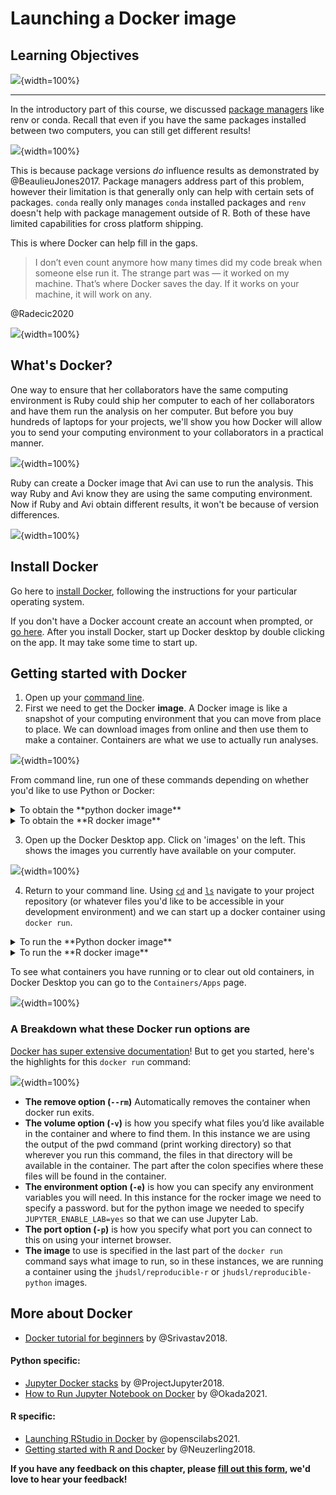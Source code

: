 


# Launching a Docker image

## Learning Objectives

![](resources/images/07-launching-docker_files/figure-docx//1IJ_uFxJud7OdIAr6p8ZOzvYs-SGDqa7g4cUHtUld03I_gfa97af8537_0_81.png){width=100%}

***

In the introductory part of this course, we discussed [package managers](https://jhudatascience.org/Reproducibility_in_Cancer_Informatics/managing-package-versions.html) like renv or conda. Recall that even if you have the same packages installed between two computers, you can still get different results!

![](resources/images/07-launching-docker_files/figure-docx//1IJ_uFxJud7OdIAr6p8ZOzvYs-SGDqa7g4cUHtUld03I_gfd7f4e514e_0_256.png){width=100%}

This is because package versions _do_ influence results as demonstrated by @BeaulieuJones2017.
Package managers address part of this problem, however their limitation is that generally only can help with certain sets of packages. `conda` really only manages `conda` installed packages and `renv` doesn't help with package management outside of R. Both of these have limited capabilities for cross platform shipping.

This is where Docker can help fill in the gaps.

> I don’t even count anymore how many times did my code break when someone else run it. The strange part was — it worked on my machine. That’s where Docker saves the day. If it works on your machine, it will work on any.

@Radecic2020

![](resources/images/07-launching-docker_files/figure-docx//1IJ_uFxJud7OdIAr6p8ZOzvYs-SGDqa7g4cUHtUld03I_gfd7f4e514e_0_0.png){width=100%}

## What's Docker?

One way to ensure that her collaborators have the same computing environment is Ruby could ship her computer to each of her collaborators and have them run the analysis on her computer. But before you buy hundreds of laptops for your projects, we'll show you how Docker will allow you to send your computing environment to your collaborators in a practical manner.

![](resources/images/07-launching-docker_files/figure-docx//1IJ_uFxJud7OdIAr6p8ZOzvYs-SGDqa7g4cUHtUld03I_gfd7f4e514e_0_5.png){width=100%}

Ruby can create a Docker image that Avi can use to run the analysis. This way Ruby and Avi know they are using the same computing environment. Now if Ruby and Avi obtain different results, it won't be because of version differences.

![](resources/images/07-launching-docker_files/figure-docx//1IJ_uFxJud7OdIAr6p8ZOzvYs-SGDqa7g4cUHtUld03I_gfd7f4e514e_0_55.png){width=100%}

## Install Docker

Go here to [install Docker](https://www.docker.com/get-started), following the instructions for your particular operating system.

If you don't have a Docker account create an account when prompted, or [go here](https://hub.docker.com/).
After you install Docker, start up Docker desktop by double clicking on the app. It may take some time to start up.

## Getting started with Docker

1. Open up your [command line](https://towardsdatascience.com/a-quick-guide-to-using-command-line-terminal-96815b97b955).
2. First we need to get the Docker **image**. A Docker image is like a snapshot of your computing environment that you can move from place to place. We can download images from online and then use them to make a container. Containers are what we use to actually run analyses.

![](resources/images/07-launching-docker_files/figure-docx//1IJ_uFxJud7OdIAr6p8ZOzvYs-SGDqa7g4cUHtUld03I_gfbb8cb91d5_0_116.png){width=100%}

From command line, run one of these commands depending on whether you'd like to use Python or Docker:

<details> <summary> To obtain the **python docker image** </summary>
```
docker pull jhudsl/reproducible-python
```
</details>

<details> <summary> To obtain the **R docker image** </summary>
```
docker pull jhudsl/reproducible-R
```
</details>


3. Open up the Docker Desktop app. Click on 'images' on the left. This shows the images you currently have available on your computer.


![](resources/images/07-launching-docker_files/figure-docx//1IJ_uFxJud7OdIAr6p8ZOzvYs-SGDqa7g4cUHtUld03I_gfbb8cb91d5_0_237.png){width=100%}

4. Return to your command line. Using [`cd`](https://www.geeksforgeeks.org/cd-command-in-linux-with-examples/) and [`ls`](https://linuxize.com/post/how-to-list-files-in-linux-using-the-ls-command/) navigate to your project repository (or whatever files you'd like to be accessible in your development environment) and we can start up a docker container using `docker run`.


<details> <summary> To run the **Python docker image** </summary>
```
docker run --rm -v $PWD:/home/jovyan/work -e JUPYTER_ENABLE_LAB=yes -p 8787:8787 jhudsl/reproducible-python
```
Now in your internet browser, go to the address printed out. It should take you to Jupyter Lab.
Now you are ready to develop inside a Docker container!

</details>

<details> <summary> To run the **R docker image** </summary>
But you can change the `password` to whatever you'd like.
```
docker run --rm -v $PWD:/home/rstudio -e PASSWORD=password -p 8787:8787 jhudsl/reproducible-r
```
Now in your internet browser, go to `localhost:8787`. You should see an RStudio login page.

Login to RStudio. Your username will be `rstudio` and your password, will be whatever you set your password to be.

Now you are ready to develop inside a Docker container!

</details>

To see what containers you have running or to clear out old containers, in Docker Desktop you can go to the `Containers/Apps` page.

![](resources/images/07-launching-docker_files/figure-docx//1IJ_uFxJud7OdIAr6p8ZOzvYs-SGDqa7g4cUHtUld03I_gfc8849fa4d_0_10.png){width=100%}

### A Breakdown what these Docker run options are

[Docker has super extensive documentation](https://docs.docker.com/)! But to get you started, here's the highlights for this `docker run` command:

![](resources/images/07-launching-docker_files/figure-docx//1IJ_uFxJud7OdIAr6p8ZOzvYs-SGDqa7g4cUHtUld03I_gfbc11e6ab0_0_18.png){width=100%}

- **The remove option (`--rm`)**	Automatically removes the container when docker run exits.
- **The volume option (`-v`)** is how you specify what files you’d like available in the container and where to find them. In this instance we are using the output of the pwd command (print working directory) so that wherever you run this command, the files in that directory will be available in the container. The part after the colon specifies where these files will be found in the container.
- **The environment option (`-e`)** is how you can specify any environment variables you will need. In this instance for the rocker image we need to specify a password. but for the python image we needed to specify `JUPYTER_ENABLE_LAB=yes` so that we can use Jupyter Lab.  
- **The port option (`-p`)** is how you specify what port you can connect to this on using your internet browser.
- **The image** to use is specified in the last part of the `docker run` command says what image to run, so in these instances, we are running a container using the `jhudsl/reproducible-r` or `jhudsl/reproducible-python` images.

## More about Docker

- [Docker tutorial for beginners](https://docker-curriculum.com/) by @Srivastav2018.

#### Python specific:

- [Jupyter Docker stacks](https://jupyter-docker-stacks.readthedocs.io/en/latest/index.html) by @ProjectJupyter2018.
- [How to Run Jupyter Notebook on Docker](https://towardsdatascience.com/how-to-run-jupyter-notebook-on-docker-7c9748ed209f) by @Okada2021.

#### R specific:

- [Launching RStudio in Docker](https://jsta.github.io/r-docker-tutorial/02-Launching-Docker.html) by @openscilabs2021.
- [Getting started with R and Docker](https://mdneuzerling.com/post/user-getting-started-with-r-and-docker/) by @Neuzerling2018.

**If you have any feedback on this chapter, please [fill out this form](https://forms.gle/j3cJZX5CmNtQp6QKA), we'd love to hear your feedback!**
